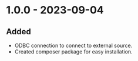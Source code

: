# 1.0.0 - 2023-09-04

## Added
- ODBC connection to connect to external source.
- Created composer package for easy installation.
